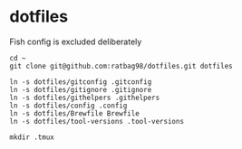 dotfiles
========

Fish config is excluded deliberately

    cd ~
    git clone git@github.com:ratbag98/dotfiles.git dotfiles

    ln -s dotfiles/gitconfig .gitconfig
    ln -s dotfiles/gitignore .gitignore
    ln -s dotfiles/githelpers .githelpers
    ln -s dotfiles/config .config
    ln -s dotfiles/Brewfile Brewfile
    ln -s dotfiles/tool-versions .tool-versions
    
    mkdir .tmux

